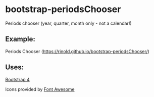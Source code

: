 # bootstrap-periodsChooser
Periods chooser (year, quarter, month only - not a calendar!)

## Example:
Periods Chooser (https://rinold.github.io/bootstrap-periodsChooser/)

## Uses:

[Bootstrap 4](https://v4-alpha.getbootstrap.com/) 

Icons provided by [Font Awesome](http://fontawesome.io/)
